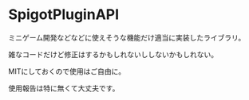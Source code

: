 # SpigotPluginAPI
ミニゲーム開発などなどに使えそうな機能だけ適当に実装したライブラリ。

雑なコードだけど修正はするかもしれないししないかもしれない。

MITにしておくので使用はご自由に。

使用報告は特に無くて大丈夫です。
